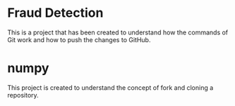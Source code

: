 
# Fraud Detection

This is a project that has been created to understand how the commands of Git work and how to push the changes to GitHub.

# numpy

This project is created to understand the concept of fork and cloning a repository.
